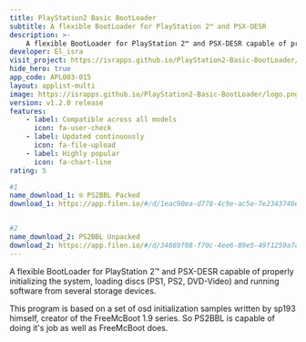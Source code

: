 ```yaml
---
title: PlayStation2 Basic BootLoader
subtitle: A flexible BootLoader for PlayStation 2™ and PSX-DESR
description: >-
    A flexible BootLoader for PlayStation 2™ and PSX-DESR capable of properly initializing the system, loading discs (ps1, ps2, dvd-video) and running software from several storage devices. PS2BBL can compete with other well known bootloaders such as FreeMcBoot.
developer: El_isra
visit_project: https://israpps.github.io/PlayStation2-Basic-BootLoader/
hide_hero: true
app_code: APL003-015
layout: applist-multi
image: https://israpps.github.io/PlayStation2-Basic-BootLoader/logo.png
version: v1.2.0 release
features:
    - label: Compatible across all models
      icon: fa-user-check
    - label: Updated continuously
      icon: fa-file-upload
    - label: Highly popular
      icon: fa-chart-line
rating: 5

#1
name_download_1: ⍟ PS2BBL Packed
download_1: https://app.filen.io/#/d/1eac90ea-d778-4c9e-ac5e-7e2343746601#PylISvLfEvDeqF6glL3jU7OsRoAeodb2


#2
name_download_2: PS2BBL Unpacked
download_2: https://app.filen.io/#/d/34869f08-f70c-4ee6-89e5-49f1259a7cef#w5AUXvy6wXYNhGh2VplivzODYEROukUz
---
```


A flexible BootLoader for PlayStation 2™ and PSX-DESR capable of properly initializing the system, loading discs (PS1, PS2, DVD-Video) and running software from several storage devices. 

This program is based on a set of osd initialization samples written by sp193 himself, creator of the FreeMcBoot 1.9 series. So PS2BBL is capable of doing it's job as well as FreeMcBoot does.
